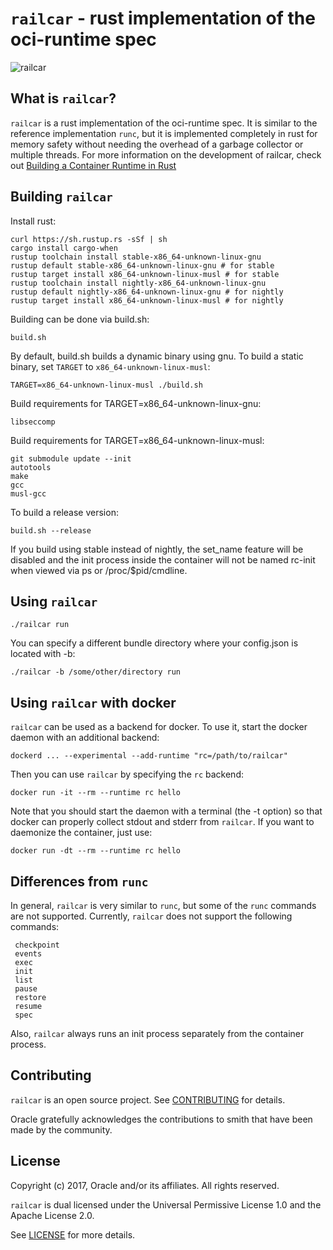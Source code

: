 # `railcar` - rust implementation of the oci-runtime spec #

![railcar](https://github.com/oracle/railcar/raw/master/railcar.png
"railcar")

## What is `railcar`? ##

`railcar` is a rust implementation of the oci-runtime spec. It is similar to
the reference implementation `runc`, but it is implemented completely in rust
for memory safety without needing the overhead of a garbage collector or
multiple threads. For more information on the development of railcar, check out
[Building a Container Runtime in
Rust](https://blogs.oracle.com/developers/building-a-container-runtime-in-rust)

## Building `railcar` ##

Install rust:

    curl https://sh.rustup.rs -sSf | sh
    cargo install cargo-when
    rustup toolchain install stable-x86_64-unknown-linux-gnu
    rustup default stable-x86_64-unknown-linux-gnu # for stable
    rustup target install x86_64-unknown-linux-musl # for stable
    rustup toolchain install nightly-x86_64-unknown-linux-gnu
    rustup default nightly-x86_64-unknown-linux-gnu # for nightly
    rustup target install x86_64-unknown-linux-musl # for nightly

Building can be done via build.sh:

    build.sh

By default, build.sh builds a dynamic binary using gnu. To build a static
binary, set `TARGET` to `x86_64-unknown-linux-musl`:

    TARGET=x86_64-unknown-linux-musl ./build.sh

Build requirements for TARGET=x86_64-unknown-linux-gnu:

    libseccomp

Build requirements for TARGET=x86_64-unknown-linux-musl:

    git submodule update --init
    autotools
    make
    gcc
    musl-gcc

To build a release version:

    build.sh --release

If you build using stable instead of nightly, the set_name feature will be
disabled and the init process inside the container will not be named rc-init
when viewed via ps or /proc/$pid/cmdline.

## Using `railcar` ##

    ./railcar run

You can specify a different bundle directory where your config.json is
located with -b:

    ./railcar -b /some/other/directory run

## Using `railcar` with docker ##

`railcar` can be used as a backend for docker. To use it, start the docker
daemon with an additional backend:

    dockerd ... --experimental --add-runtime "rc=/path/to/railcar"

Then you can use `railcar` by specifying the `rc` backend:

    docker run -it --rm --runtime rc hello

Note that you should start the daemon with a terminal (the -t option) so that
docker can properly collect stdout and stderr from `railcar`. If you want to
daemonize the container, just use:

    docker run -dt --rm --runtime rc hello

## Differences from `runc` ##

In general, `railcar` is very similar to `runc`, but some of the `runc`
commands are not supported. Currently, `railcar` does not support the following
commands:

     checkpoint
     events
     exec
     init
     list
     pause
     restore
     resume
     spec

Also, `railcar` always runs an init process separately from the container
process.

## Contributing ##

`railcar` is an open source project. See [CONTRIBUTING](CONTRIBUTING.md) for
details.

Oracle gratefully acknowledges the contributions to smith that have been made
by the community.

## License ##

Copyright (c) 2017, Oracle and/or its affiliates. All rights reserved.

`railcar` is dual licensed under the Universal Permissive License 1.0 and the
Apache License 2.0.

See [LICENSE](LICENSE.txt) for more details.
